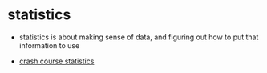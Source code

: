 # statistics
- statistics is about making sense of data, and figuring out how to put that information to use

- [crash course statistics](crash-course-statistics)
